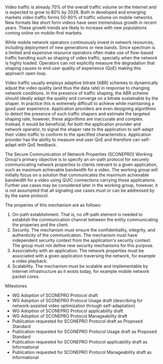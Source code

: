 Video traffic is already 70% of the overall traffic volume on the Internet and is expected to grow to 80% by 2028. Both in developed and emerging markets video traffic forms 50-80% of traffic volume on mobile networks. New formats like short form videos have seen tremendous growth in recent years. These growth trends are likely to increase with new populations coming online on mobile-first markets.

While mobile network operators continuously invest in network resources, including deployment of new generations or new bands. Since spectrum is a limited and expensive resource operators often make use of flow-based traffic handling such as shaping of video traffic, specially when the network is highly loaded. Operators can not explicitly measure the degradation that shaping causes to end user quality of experience (QoE) making this approach open loop.

Video traffic usually employs adaptive bitrate (ABR) schemes to dynamically adjust the video quality (and thus the data rate) in response to changing network conditions. In the presence of traffic shaping, the ABR scheme should ideally adapt the quality and converge on a bitrate sustainable by the shaper. In practice this is extremely difficult to achieve while maintaining a good user experience. Application providers are even designing algorithms to detect the presence of such traffic shapers and estimate the targeted shaping rate, however, these algorithms are inaccurate and complex. Instead, it would be beneficial, for both the application provider and network operator, to signal the shaper rate to the application to self-adapt their video traffic to conform to the specified characteristics. Application provider has the ability to measure end user QoE and therefore can self-adapt with QoE feedback.

The Secure Communication of Network Properties (SCONEPRO) Working Group's primary objective is to specify an on-path protocol for securely communicating network properties to clients relevant to a given application, such as maximum achievable bandwidth for a video. The working group will initially focus on a solution that communicates the maximum achievable bandwidth for a video using QUIC connections carrying those applications. Further use cases may be considered later in the working group, however, it is not assumpted that all signaling use cases must or can be addressed by by the same protocol.

The properies of this mechanism are as follows:

1. On-path establishment. That is, no off-path element is needed to establish the communication channel between the entity communicating the properies and the client.
2. Security. The mechanism must ensure the confidentiality, integrity, and authenticity of the communication. The mechanism must have independent security context from the application's security context. The group must not define new security mechanisms for this purpose.
3. Associativity with an application. The network properties must be associated with a given application traversing the network, for example a video playback.
4. Scalability. The mechanism must be scalable and implementable by Internet infrastructure as it exists today, for example mobile network packet cores.

Milestones
- WG Adoption of SCONEPRO Protocol draft
- WG Adoption of SCONEPRO Protocol Usage draft (describing for network-assisted video optimization through self-adaptation)
- WG Adoption of SCONEPRO Protocol applicability draft
- WG Adoption of SCONEPRO Protocol Manageability draft
- Publication requested for SCONEPRO Protocol draft as Proposed Standard
- Publication requested for SCONEPRO Protocol Usage draft as Proposed Standard
- Publication requested for SCONEPRO Protocol applicability draft as Informational
- Publication requested for SCONEPRO Protocol Manageability draft as Informational
